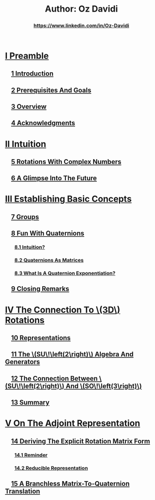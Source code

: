 <script src="load-mathjax.js" async></script>

<h1>
  <p align = "center">Author: Oz Davidi</p>
</h1>
<h3>
  <p align = "center"><a href = "https://www.linkedin.com/in/Oz-Davidi/">https://www.linkedin.com/in/Oz-Davidi</a></p>
</h3>
<br>

# [I Preamble](https://07u.github.io/skills-github-pages/Preamble)
## &nbsp;&nbsp;&nbsp;&nbsp;[1 Introduction](https://07u.github.io/skills-github-pages/Preamble#1-introduction)
## &nbsp;&nbsp;&nbsp;&nbsp;[2 Prerequisites And Goals](https://07u.github.io/skills-github-pages/Preamble#2-prerequisites-and-goals)
## &nbsp;&nbsp;&nbsp;&nbsp;[3 Overview](https://07u.github.io/skills-github-pages/Preamble#3-overview)
## &nbsp;&nbsp;&nbsp;&nbsp;[4 Acknowledgments](https://07u.github.io/skills-github-pages/Preamble#4-acknowledgments)

# [II Intuition](https://07u.github.io/skills-github-pages/Intuition)
## &nbsp;&nbsp;&nbsp;&nbsp;[5 Rotations With Complex Numbers](https://07u.github.io/skills-github-pages/Intuition#5-rotations-with-complex-numbers)
## &nbsp;&nbsp;&nbsp;&nbsp;[6 A Glimpse Into The Future](https://07u.github.io/skills-github-pages/Intuition#6-a-glimpse-into-the-future)

# [III Establishing Basic Concepts](https://07u.github.io/skills-github-pages/EstablishingBasicConcepts)
## &nbsp;&nbsp;&nbsp;&nbsp;[7 Groups](https://07u.github.io/skills-github-pages/EstablishingBasicConcepts#7-groups)
## &nbsp;&nbsp;&nbsp;&nbsp;[8 Fun With Quaternions](https://07u.github.io/skills-github-pages/EstablishingBasicConcepts#8-fun-with-quaternions)
### &nbsp;&nbsp;&nbsp;&nbsp;&nbsp;&nbsp;&nbsp;&nbsp;[8.1 Intuition?](https://07u.github.io/skills-github-pages/EstablishingBasicConcepts#81-intuition)
### &nbsp;&nbsp;&nbsp;&nbsp;&nbsp;&nbsp;&nbsp;&nbsp;[8.2 Quaternions As Matrices](https://07u.github.io/skills-github-pages/EstablishingBasicConcepts#82-quaternions-as-matrices)
### &nbsp;&nbsp;&nbsp;&nbsp;&nbsp;&nbsp;&nbsp;&nbsp;[8.3 What Is A Quaternion Exponentiation?](https://07u.github.io/skills-github-pages/EstablishingBasicConcepts#83-what-is-a-quaternion-exponentiation)
## &nbsp;&nbsp;&nbsp;&nbsp;[9 Closing Remarks](https://07u.github.io/skills-github-pages/EstablishingBasicConcepts#9-closing-remarks)

# [IV The Connection To \\(3D\\) Rotations](https://07u.github.io/skills-github-pages/TheConnectionTo3DRotations)
## &nbsp;&nbsp;&nbsp;&nbsp;[10 Representations](https://07u.github.io/skills-github-pages/TheConnectionTo3DRotations#10-representations)
## &nbsp;&nbsp;&nbsp;&nbsp;[11 The \\(SU\\!\\left(2\\right)\\) Algebra And Generators](https://07u.github.io/skills-github-pages/TheConnectionTo3DRotations#11-the-suleft2right-algebra-and-generators)
## &nbsp;&nbsp;&nbsp;&nbsp;[12 The Connection Between \\(SU\\!\\left(2\\right)\\) And \\(SO\\!\\left(3\\right)\\)](https://07u.github.io/skills-github-pages/TheConnectionTo3DRotations#12-the-connection-between-suleft2right-and-soleft3right)
## &nbsp;&nbsp;&nbsp;&nbsp;[13 Summary](https://07u.github.io/skills-github-pages/TheConnectionTo3DRotations#13-summary)

# [V On The Adjoint Representation](https://07u.github.io/skills-github-pages/OnTheAdjointRepresentation)
## &nbsp;&nbsp;&nbsp;&nbsp;[14 Deriving The Explicit Rotation Matrix Form](https://07u.github.io/skills-github-pages/OnTheAdjointRepresentation#14-deriving-the-explicit-rotation-matrix-form)
### &nbsp;&nbsp;&nbsp;&nbsp;&nbsp;&nbsp;&nbsp;&nbsp;[14.1 Reminder](https://07u.github.io/skills-github-pages/OnTheAdjointRepresentation#141-reminder)
### &nbsp;&nbsp;&nbsp;&nbsp;&nbsp;&nbsp;&nbsp;&nbsp;[14.2 Reducible Representation](https://07u.github.io/skills-github-pages/OnTheAdjointRepresentation#142-reducible-representation)
## &nbsp;&nbsp;&nbsp;&nbsp;[15 A Branchless Matrix-To-Quaternion Translation](https://07u.github.io/skills-github-pages/OnTheAdjointRepresentation#15-a-branchless-matrix-to-quaternion-translation)
